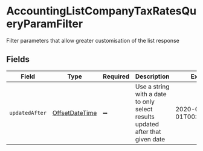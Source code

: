 # AccountingListCompanyTaxRatesQueryParamFilter

Filter parameters that allow greater customisation of the list response


## Fields

| Field                                                                                     | Type                                                                                      | Required                                                                                  | Description                                                                               | Example                                                                                   |
| ----------------------------------------------------------------------------------------- | ----------------------------------------------------------------------------------------- | ----------------------------------------------------------------------------------------- | ----------------------------------------------------------------------------------------- | ----------------------------------------------------------------------------------------- |
| `updatedAfter`                                                                            | [OffsetDateTime](https://docs.oracle.com/javase/8/docs/api/java/time/OffsetDateTime.html) | :heavy_minus_sign:                                                                        | Use a string with a date to only select results updated after that given date             | 2020-01-01T00:00:00.000Z                                                                  |